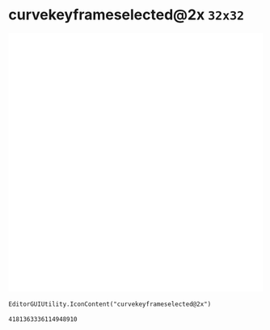 # curvekeyframeselected@2x `32x32`
<img src="/img/curvekeyframeselected@2x.png" width=512 height=512>

``` CSharp
EditorGUIUtility.IconContent("curvekeyframeselected@2x")
```
```
4181363336114948910
```
